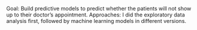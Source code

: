Goal: Build predictive models to predict whether the patients will not show up to their doctor’s appointment. 
Approaches: I did the exploratory data analysis first, followed by machine learning models in different versions.
